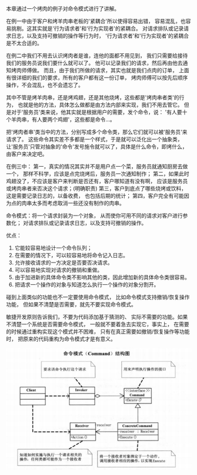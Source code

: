 本章通过一个烤肉的例子对命令模式进行了讲解。

在例一中由于客户和烤羊肉串老板的'紧耦合'所以使得容易出错，
容易混乱，也容易挑剔。这其实就是'行为请求者'和'行为实现者'的紧耦合。
对请求排队或记录请求日志，以及支持可撤销的操作等行为时，
'行为请求者'和'行为实现者'的紧耦合是不太合适的。

在例二中我们不用去认识烤肉者是谁，连他的面都不用见到，
我们只需要给接待我们的服务员说我们要什么就可以了。
他可以记录我们的请求，然后再由他去通知烤肉师傅做。
而且，由于我们所做的请求，其实也就是我们点肉的订单，
上面有很详细的我们的要求，所有的客户都有这一份订单，
烤肉师傅可以按先后顺序操作，不会混乱，也不会遗忘了。

其中不管是烤羊肉串，还是烤鸡翅，还是其他烧烤，这些都是'烤肉串者类'的行为，
也就是他的方法，具体怎么做都是由方法内部来实现，我们不用去管它。
但是对于'服务员'类来说，他其实就是根据用户的需要，发个命令，说：
'有人要十个羊肉串，有人要两个鸡翅'，这些都是命令...。

把'烤肉者串'类当中的方法，分别写成多个命令类，那么它们就可以被'服务员'来请求了。
这些命令其实差不多都是一个样式，于是就可以泛化出一个抽象类，
让'服务员'只管对抽象的'命令'发号施令就可以了，具体是什么命令，即烤什么，由客户来决定吧。

在例三中：
第一，真实的情况其实并不是用户点一个菜，服务员就通知厨房去做一个，
那样不科学，应该是点完烧烤后，服务员一次通知制作；
第二，如果此时鸡翅没了，不应该是客户来判断是否还有，客户哪知道有没有啊，
应该是服务员或烤肉串者来否决这个请求；(明确职责)
第三，客户到底点了哪些烧烤或饮料，这是需要记录日志的，以备收费，
也包括后期的统计；
第四，客户完全有可能因为点的肉串太多而考虑取消一些还没有制作的肉串。

命令模式：将一个请求封装为一个对象，
从而使你可用不同的请求对客户进行参数化；
对请求排队或记录请求日志，以及支持可撤销的操作。

优点：
1. 它能较容易地设计一个命令队列；
2. 在需要的情况下，可以较容易地将命令记入日志。
3. 允许接收请求的一方决定是否要否决请求。
4. 可以容易地实现对请求的撤销和重做。
5. 由于加进新的具体命令类不影响其他的类，因此增加新的具体命令类很容易。
6. 把请求一个操作的对象与知道怎么执行一个操作的对象分割开。

碰到上面类似的功能也不一定要使用命令模式，
比如命令模式支持撤销/恢复操作功能，
但如果不清楚是否需要，就先不要实现命令模式。

敏捷开发原则告诉我们，不要为代码添加基于猜测的、
实际不需要的功能。如果不清楚一个系统是否需要命令模式，
一般就不要着急去实现它，事实上，
在需要的时候通过重构实现这个模式并不困难，
只有在真正需要如撤销/恢复操作等功能时，
把原来的代码重构为命令模式才是有意义。

![命令模式](https://github.com/leihenqingze/fodder/blob/master/demo-designpattern/bigtalk-designpattern/c23/commandpattern.png?raw=true)

